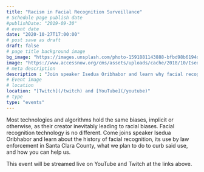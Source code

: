 ```yaml
---
title: "Racism in Facial Recognition Surveillance"
# Schedule page publish date
#publishDate: "2019-09-30"
# event date
date: "2020-10-27T17:00:00"
# post save as draft
draft: false
# page title background image
bg_image: "https://images.unsplash.com/photo-1591881143888-bfbd98b6194d?ixlib=rb-1.2.1&ixid=eyJhcHBfaWQiOjEyMDd9&auto=format&fit=crop&w=1352&q=80"
image: "https://www.accessnow.org/cms/assets/uploads/cache/2018/10/Isedua-photo/2856925459.jpg"
# meta description
description : "Join speaker Isedua Oribhabor and learn why facial recognition technology is inherently racist and how CPC plans to stop it in Santa Clara County."
# Event image
# location
location: "[Twitch](/twitch) and [YouTube](/youtube)"
# type
type: "events"
---
```

Most technologies and algorithms hold the same biases, implicit or otherwise, as their creator inevitably leading to racial biases. Facial recognition technology is no different. Come joins speaker Isedua Oribhabor and learn about the history of facial recognition, its use by law enforcement in Santa Clara County, what we plan to do to curb said use, and how you can help us.

This event will be streamed live on YouTube and Twitch at the links above.
